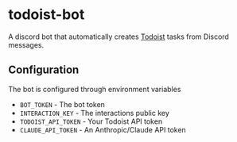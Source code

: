 # todoist-bot

A discord bot that automatically creates [Todoist](https://www.todoist.com/) tasks from Discord messages.

## Configuration

The bot is configured through environment variables

- `BOT_TOKEN` - The bot token
- `INTERACTION_KEY` - The interactions public key
- `TODOIST_API_TOKEN` - Your Todoist API token
- `CLAUDE_API_TOKEN` - An Anthropic/Claude API token
